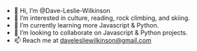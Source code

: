 - 👋 Hi, I’m @Dave-Leslie-Wilkinson 
- 👀 I’m interested in culture, reading, rock climbing, and skiing.
- 🌱 I’m currently learning more Javascript & Python.
- 💞️ I’m looking to collaborate on Javascript & Python projects.
- 📫 Reach me at davelesliewilkinson@gmail.com

<!---
Dave-Leslie-Wilkinson/Dave-Leslie-Wilkinson is a ✨ special ✨ repository because its `README.md` (this file) appears on your GitHub profile.
You can click the Preview link to take a look at your changes.
--->
